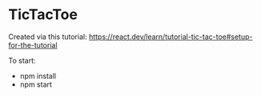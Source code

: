 # TicTacToe

Created via this tutorial: https://react.dev/learn/tutorial-tic-tac-toe#setup-for-the-tutorial

To start:

- npm install
- npm start
